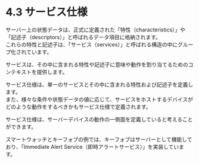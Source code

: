 # 4.3 サービス仕様  
サーバー上の状態データは、正式に定義された「特性（characteristics）」や「記述子（descriptors）」と呼ばれるデータ項目に格納されます。  
これらの特性と記述子は、「サービス（services）」と呼ばれる構造の中にグループ化されています。  

サービスは、その中に含まれる特性や記述子に意味や動作を割り当てるためのコンテキストを提供します。  

サービス仕様は、単一のサービスとその中に含まれる特性および記述子を定義します。  
また、様々な条件や状態データの値に応じて、サービスをホストするデバイスがどのような動作をするべきかもサービス仕様で定義されます。  

サービス仕様は、サーバーデバイスの動作の一側面を定義していると考えることができます。  

スマートウォッチとキーフォブの例では、キーフォブはサーバーとして機能しており、「Immediate Alert Service（即時アラートサービス）」を実装しています。  